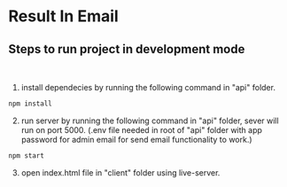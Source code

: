 # Result In Email

## Steps to run project in development mode 
<br>

1. install dependecies by running the following command in "api" folder.

```bash
npm install
```

2. run server by running the following command in "api" folder, sever will run on port 5000. (.env file needed in root of "api" folder with app password for admin email for send email functionality to work.)

```bash
npm start
```


3. open index.html file in "client" folder using live-server.